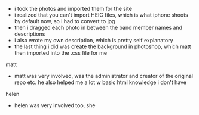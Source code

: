 * i took the photos and imported them for the site
* i realized that you can't import HEIC files, which is what iphone shoots by default now,
so i had to convert to jpg
* then i dragged each photo in between the band member names and descriptions
* i also wrote my own description, which is pretty self explanatory
* the last thing i did was create the background in photoshop, which matt then imported into the .css file for me

matt
* matt was very involved, was the administrator and creator of the original repo etc. he also helped me a lot w basic html knowledge i don't have

helen
* helen was very involved too, she 
